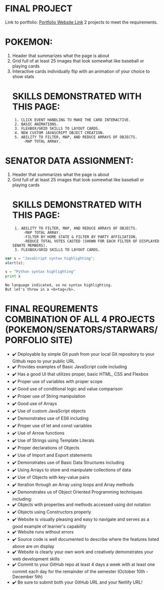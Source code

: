 # FINAL PROJECT
Link to portfolio: [Portfolio Website Link](https://derrickbills.com)
2 projects to meet the requirements.
# POKEMON:
1. Header that summarizes what the page is about
2. Grid full of at least 25 images that look somewhat like baseball or playing cards 
3. Interactive cards individually flip with an animation of your choice to show stats
    # SKILLS DEMONSTRATED WITH THIS PAGE:
        1. CLICK EVENT HANDLING TO MAKE THE CARD INTERACTIVE.
        2. BASIC ANIMATIONS.
        3. FLEXBOX/GRID SKILLS TO LAYOUT CARDS.
        4. NEW CUSTOM JAVASCRIPT OBJECT CREATION.
        5. ABILITY TO FILTER, MAP, AND REDUCE ARRAYS OF OBJECTS.
            -MAP TOTAL ARRAY.
    
# SENATOR DATA ASSIGNMENT:
1. Header that summarizes what the page is about
2. Grid full of at least 25 images that look somewhat like baseball or playing cards 
    # SKILLS DEMONSTRATED WITH THIS PAGE:
        1. ABILITY TO FILTER, MAP, AND REDUCE ARRAYS OF OBJECTS.
            -MAP TOTAL ARRAY.
            -FILTER BY HOME STATE & FILTER BY PARTY AFFILIATION.
            -REDUCE TOTAL VOTES CASTED (SHOWN FOR EACH FILTER OF DISPLAYED SENATE MEMBERS).
        3. FLEXBOX/GRID SKILLS TO LAYOUT CARDS.
```javascript
var s = "JavaScript syntax highlighting";
alert(s);
```
 
```python
s = "Python syntax highlighting"
print s
```
 
```
No language indicated, so no syntax highlighting. 
But let's throw in a <b>tag</b>.
```
# FINAL REQUREMENTS COMBINATION OF ALL 4 PROJECTS (POKEMON/SENATORS/STARWARS/PORFOLIO SITE)
- :heavy_check_mark: Deployable by simple Git push from your local Git repository to your Github repo to your public URL 
- :heavy_check_mark: Provides examples of Basic JavaScript code including
- :heavy_check_mark: Has a good UI that utilizes proper, basic HTML, CSS and Flexbox
- :heavy_check_mark: Proper use of variables with proper scope
- :heavy_check_mark: Good use of conditional logic and value comparison
- :heavy_check_mark: Proper use of String manipulation
- :heavy_check_mark: Good use of Arrays 
- :heavy_check_mark: Use of custom JavaScript objects
- :heavy_check_mark: Demonstrates use of ES6 including
- :heavy_check_mark: Proper use of let and const variables 
- :heavy_check_mark: Use of Arrow functions
- :heavy_check_mark: Use of Strings using Template Literals
- :heavy_check_mark: Proper declarations of Objects
- :heavy_check_mark: Use of Import and Export statements
- :heavy_check_mark: Demonstrates use of Basic Data Structures including
- :heavy_check_mark: Using Arrays to store and manipulate collections of data
- :heavy_check_mark: Use of Objects with key-value pairs
- :heavy_check_mark: Iteration through an Array using loops and Array methods
- :heavy_check_mark: Demonstrates us of Object Oriented Programming techniques including:
- :heavy_check_mark: Objects with properties and methods accessed using dot notation
- :heavy_check_mark: Objects using Constructors properly
- :heavy_check_mark: Website is visually pleasing and easy to navigate and serves as a good example of learner's capability
- :heavy_check_mark: Website runs without errors
- :heavy_check_mark: Source code is well documented to describe where the features listed above are on display
- :heavy_check_mark: Website is clearly your own work and creatively demonstrates your web development skills
- :heavy_check_mark: Commit to your GitHub repo at least 4 days a week with at least one commit each day for the remainder of     the semester (October 10th - December 5th)
- :heavy_check_mark: Be sure to submit both your GitHub URL and your Netlify URL!
